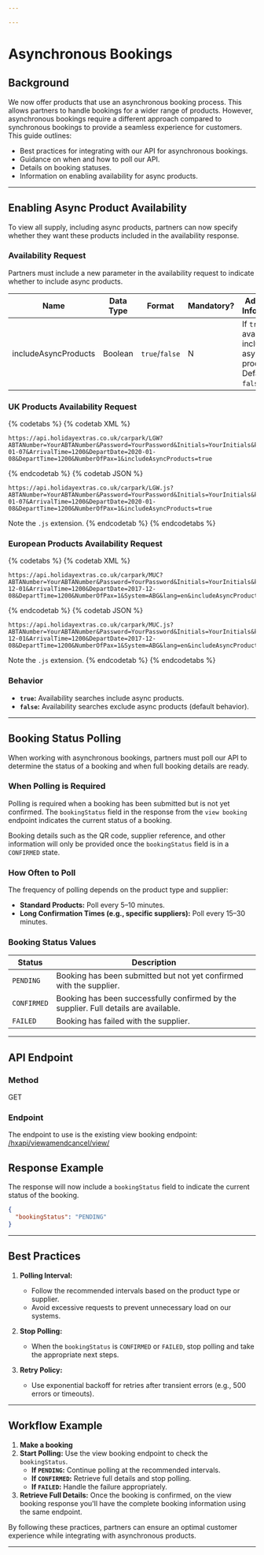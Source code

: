 ```yaml
---

---
```


# Asynchronous Bookings

## Background

We now offer products that use an asynchronous booking process. This allows partners to handle bookings for a wider range of products. However, asynchronous bookings require a different approach compared to synchronous bookings to provide a seamless experience for customers.
This guide outlines:  
- Best practices for integrating with our API for asynchronous bookings.  
- Guidance on when and how to poll our API.  
- Details on booking statuses.  
- Information on enabling availability for async products.  

---

## Enabling Async Product Availability  

To view all supply, including async products, partners can now specify whether they want these products included in the availability response.

### Availability Request  

Partners must include a new parameter in the availability request to indicate whether to include async products.  

| Name                    | Data Type | Format  | Mandatory? | Additional Information                                    |
|-------------------------|-----------|---------|------------|----------------------------------------------------------|
| includeAsyncProducts    | Boolean   | `true`/`false` | N | If `true`, availability includes async products. Default is `false`. |

### UK Products Availability Request

{% codetabs %}
{% codetab XML %}
```
https://api.holidayextras.co.uk/carpark/LGW?ABTANumber=YourABTANumber&Password=YourPassword&Initials=YourInitials&key=YourKey&token=YourToken&ArrivalDate=2020-01-07&ArrivalTime=1200&DepartDate=2020-01-08&DepartTime=1200&NumberOfPax=1&includeAsyncProducts=true
```
{% endcodetab %}
{% codetab JSON %}
```
https://api.holidayextras.co.uk/carpark/LGW.js?ABTANumber=YourABTANumber&Password=YourPassword&Initials=YourInitials&key=YourKey&token=YourToken&ArrivalDate=2020-01-07&ArrivalTime=1200&DepartDate=2020-01-08&DepartTime=1200&NumberOfPax=1&includeAsyncProducts=true
```
Note the `.js` extension.
{% endcodetab %}
{% endcodetabs %}

### European Products Availability Request

{% codetabs %}
{% codetab XML %}
```
https://api.holidayextras.co.uk/carpark/MUC?ABTANumber=YourABTANumber&Password=YourPassword&Initials=YourInitials&key=YourKey&token=YourToken&ArrivalDate=2017-12-01&ArrivalTime=1200&DepartDate=2017-12-08&DepartTime=1200&NumberOfPax=1&System=ABG&lang=en&includeAsyncProducts=true
```
{% endcodetab %}
{% codetab JSON %}
```
https://api.holidayextras.co.uk/carpark/MUC.js?ABTANumber=YourABTANumber&Password=YourPassword&Initials=YourInitials&key=YourKey&token=YourToken&ArrivalDate=2017-12-01&ArrivalTime=1200&DepartDate=2017-12-08&DepartTime=1200&NumberOfPax=1&System=ABG&lang=en&includeAsyncProducts=true
```
Note the `.js` extension.
{% endcodetab %}
{% endcodetabs %}


### Behavior  

- **`true`:** Availability searches include async products.  
- **`false`:** Availability searches exclude async products (default behavior).  

---

## Booking Status Polling  

When working with asynchronous bookings, partners must poll our API to determine the status of a booking and when full booking details are ready.  

### When Polling is Required  

Polling is required when a booking has been submitted but is not yet confirmed. The `bookingStatus` field in the response from the `view booking` endpoint indicates the current status of a booking.  

Booking details such as the QR code, supplier reference, and other information will only be provided once the `bookingStatus` field is in a `CONFIRMED` state.

### How Often to Poll  

The frequency of polling depends on the product type and supplier:  
- **Standard Products:** Poll every 5–10 minutes.  
- **Long Confirmation Times (e.g., specific suppliers):** Poll every 15–30 minutes.  

### Booking Status Values  

| Status       | Description                                                                 |
|--------------|-----------------------------------------------------------------------------|
| `PENDING`    | Booking has been submitted but not yet confirmed with the supplier.         |
| `CONFIRMED`  | Booking has been successfully confirmed by the supplier. Full details are available. |
| `FAILED`     | Booking has failed with the supplier. |

---

## API Endpoint  

### Method  

GET  

### Endpoint  
The endpoint to use is the existing view booking endpoint: [/hxapi/viewamendcancel/view/](/hxapi/viewamendcancel/view/)


## Response Example

The response will now include a `bookingStatus` field to indicate the current status of the booking.

```json
{
  "bookingStatus": "PENDING"
}
```

---

## Best Practices  

1. **Polling Interval:**  
   - Follow the recommended intervals based on the product type or supplier.  
   - Avoid excessive requests to prevent unnecessary load on our systems.  

2. **Stop Polling:**  
   - When the `bookingStatus` is `CONFIRMED` or `FAILED`, stop polling and take the appropriate next steps.  

3. **Retry Policy:**  
   - Use exponential backoff for retries after transient errors (e.g., 500 errors or timeouts).  

---

## Workflow Example  

1. **Make a booking** 
2. **Start Polling:** Use the view booking endpoint to check the `bookingStatus`.  
   - **If `PENDING`:** Continue polling at the recommended intervals.  
   - **If `CONFIRMED`:** Retrieve full details and stop polling.  
   - **If `FAILED`:** Handle the failure appropriately.  
3. **Retrieve Full Details:** Once the booking is confirmed, on the view booking response you'll have the complete booking information using the same endpoint.

By following these practices, partners can ensure an optimal customer experience while integrating with asynchronous products.  

---
